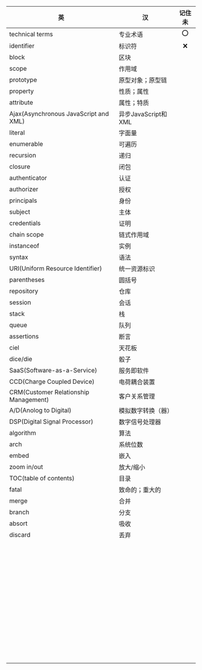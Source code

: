 | 英                                    | 汉                  | 记住未 |
| ------------------------------------- | ------------------- | :----: |
| technical terms                       | 专业术语            |  :o:   |
| identifier                            | 标识符              |  :x:   |
| block                                 | 区块                |        |
| scope                                 | 作用域              |        |
| prototype                             | 原型对象；原型链    |        |
| property                              | 性质；属性          |        |
| attribute                             | 属性；特质          |        |
| Ajax(Asynchronous JavaScript and XML) | 异步JavaScript和XML |        |
| literal                               | 字面量              |        |
| enumerable                            | 可遍历              |        |
| recursion                             | 递归                |        |
| closure                               | 闭包                |        |
| authenticator                         | 认证                |        |
| authorizer                            | 授权                |        |
| principals                            | 身份                |        |
| subject                               | 主体                |        |
| credentials                           | 证明                |        |
| chain scope                           | 链式作用域          |        |
| instanceof                            | 实例                |        |
| syntax                                | 语法                |        |
| URI(Uniform Resource Identifier)      | 统一资源标识        |        |
| parentheses                           | 圆括号              |        |
| repository                            | 仓库                |        |
| session                               | 会话                |        |
| stack                                 | 栈                  |        |
| queue                                 | 队列                |        |
| assertions                            | 断言                |        |
| ciel                                  | 天花板              |        |
| dice/die                              | 骰子                |        |
| SaaS(Software-as-a-Service)           | 服务即软件          |        |
| CCD(Charge Coupled Device)            | 电荷耦合装置        |        |
| CRM(Customer Relationship Management) | 客户关系管理        |        |
| A/D(Anolog to Digital)                | 模拟数字转换（器）  |        |
| DSP(Digital Signal Processor)         | 数字信号处理器      |        |
| algorithm                             | 算法                |        |
| arch                                  | 系统位数            |        |
| embed                                 | 嵌入                |        |
| zoom in/out                           | 放大/缩小           |        |
| TOC(table of contents)                | 目录                |        |
| fatal                                 | 致命的；重大的      |        |
| merge                                 | 合并                |        |
| branch                                | 分支                |        |
| absort                                | 吸收                |        |
| discard                               | 丢弃                |        |
|                                       |                     |        |
|                                       |                     |        |
|                                       |                     |        |
|                                       |                     |        |
|                                       |                     |        |
|                                       |                     |        |
|                                       |                     |        |
|                                       |                     |        |
|                                       |                     |        |
|                                       |                     |        |
|                                       |                     |        |
|                                       |                     |        |
|                                       |                     |        |
|                                       |                     |        |
|                                       |                     |        |
|                                       |                     |        |
|                                       |                     |        |
|                                       |                     |        |
|                                       |                     |        |
|                                       |                     |        |
|                                       |                     |        |
|                                       |                     |        |
|                                       |                     |        |
|                                       |                     |        |
|                                       |                     |        |
|                                       |                     |        |
|                                       |                     |        |
|                                       |                     |        |
|                                       |                     |        |
|                                       |                     |        |
|                                       |                     |        |
|                                       |                     |        |
|                                       |                     |        |
|                                       |                     |        |
|                                       |                     |        |
|                                       |                     |        |
|                                       |                     |        |
|                                       |                     |        |
|                                       |                     |        |
|                                       |                     |        |
|                                       |                     |        |
|                                       |                     |        |
|                                       |                     |        |
|                                       |                     |        |
|                                       |                     |        |
|                                       |                     |        |
|                                       |                     |        |
|                                       |                     |        |
|                                       |                     |        |
|                                       |                     |        |
|                                       |                     |        |
|                                       |                     |        |
|                                       |                     |        |
|                                       |                     |        |






